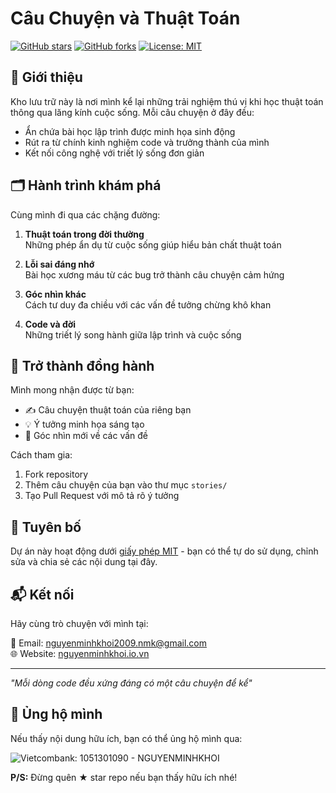 # Câu Chuyện và Thuật Toán

[![GitHub stars](https://img.shields.io/github/stars/nguyenminhkhoi2009/nguyenminhkhoi.io.vn-cauchuyenvathuattoan?style=social)](https://github.com/nguyenminhkhoi2009/nguyenminhkhoi.io.vn-cauchuyenvathuattoan/stargazers)
[![GitHub forks](https://img.shields.io/github/forks/nguyenminhkhoi2009/nguyenminhkhoi.io.vn-cauchuyenvathuattoan?style=social)](https://github.com/nguyenminhkhoi2009/nguyenminhkhoi.io.vn-cauchuyenvathuattoan/network/members)
[![License: MIT](https://img.shields.io/badge/License-MIT-yellow.svg)](https://opensource.org/licenses/MIT)

## 📖 Giới thiệu

Kho lưu trữ này là nơi mình kể lại những trải nghiệm thú vị khi học thuật toán thông qua lăng kính cuộc sống. Mỗi câu chuyện ở đây đều:

- Ẩn chứa bài học lập trình được minh họa sinh động
- Rút ra từ chính kinh nghiệm code và trưởng thành của mình
- Kết nối công nghệ với triết lý sống đơn giản

## 🗂 Hành trình khám phá

Cùng mình đi qua các chặng đường:

1. **Thuật toán trong đời thường**  
   Những phép ẩn dụ từ cuộc sống giúp hiểu bản chất thuật toán

2. **Lỗi sai đáng nhớ**  
   Bài học xương máu từ các bug trở thành câu chuyện cảm hứng

3. **Góc nhìn khác**  
   Cách tư duy đa chiều với các vấn đề tưởng chừng khô khan

4. **Code và đời**  
   Những triết lý song hành giữa lập trình và cuộc sống

## 🌟 Trở thành đồng hành

Mình mong nhận được từ bạn:

- ✍️ Câu chuyện thuật toán của riêng bạn
- 💡 Ý tưởng minh họa sáng tạo
- 🤔 Góc nhìn mới về các vấn đề

Cách tham gia:
1. Fork repository
2. Thêm câu chuyện của bạn vào thư mục `stories/`
3. Tạo Pull Request với mô tả rõ ý tưởng

## 📜 Tuyên bố

Dự án này hoạt động dưới [giấy phép MIT](LICENSE) - bạn có thể tự do sử dụng, chỉnh sửa và chia sẻ các nội dung tại đây.

## 📬 Kết nối

Hãy cùng trò chuyện với mình tại:

📧 Email: [nguyenminhkhoi2009.nmk@gmail.com](mailto:nguyenminhkhoi2009.nmk@gmail.com)  
🌐 Website: [nguyenminhkhoi.io.vn](https://nguyenminhkhoi.io.vn)  

---

_"Mỗi dòng code đều xứng đáng có một câu chuyện để kể"_  

## 💖 Ủng hộ mình

Nếu thấy nội dung hữu ích, bạn có thể ủng hộ mình qua:

![Vietcombank: 1051301090 - NGUYENMINHKHOI](https://nguyenminhkhoi2009.github.io/nguyenminhkhoi.io.vn-cauchuyenvathuattoan/assets/images/png/VCM_Donate.png)

**P/S:** Đừng quên ★ star repo nếu bạn thấy hữu ích nhé!
